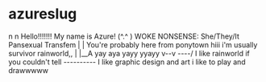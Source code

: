 # azureslug
 n n   Hello!!!!!!!   My name is Azure!
(^.^ )  WOKE NONSENSE: She/They/It  Pansexual Transfem
|     |   You're probably here from ponytown hiii i'm usually survivor rainworld,,
|     |\__A  yay aya yayy yyayy
v--v ----/  I like rainworld if you couldn't tell
---------- I like graphic design and art i like to play and drawwwww
